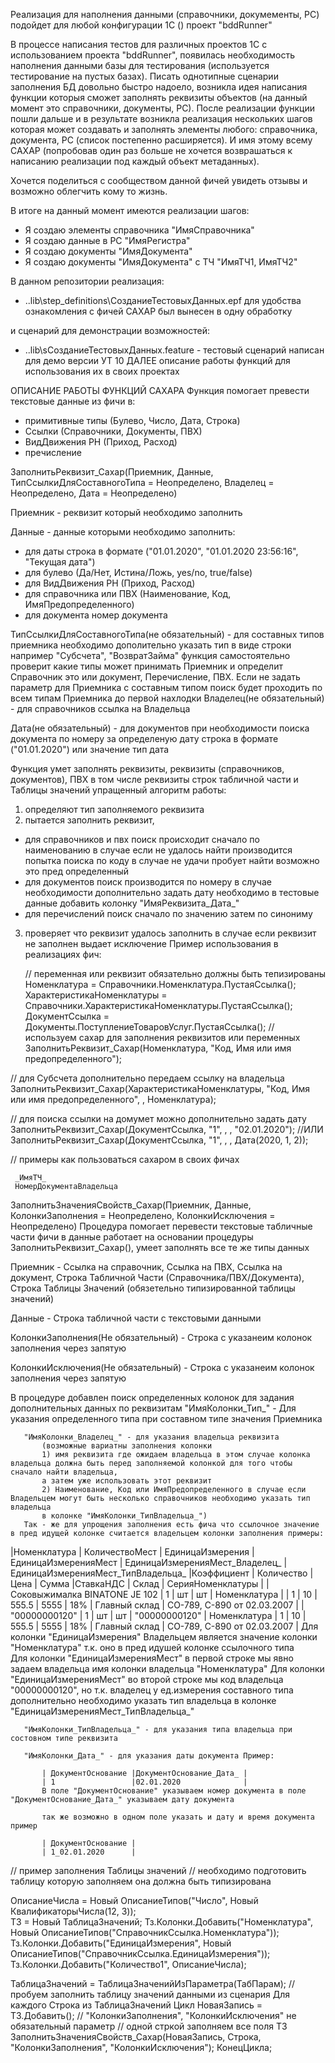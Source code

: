 Реализация для наполнения данными (справочники, докумементы, РС) подойдет для любой конфигурации 1С () проект "bddRunner"

В процессе написания тестов для различных проектов 1С с использованием проекта "bddRunner", появилась необходимость наполнения данными базы для тестирования 
(используется тестирование на пустых базах).
Писать однотипные сценарии заполнения БД довольно быстро надоело, возникла идея написания функции которыя сможет заполнять реквизиты объектов (на данный момент это справочники, документы, РС).
После реализации функции пошли дальше и в результате возникла реализация нескольких шагов которая может создавать и заполнять элементы любого: справочника, документа, РС (список постепенно расширяется).
И имя этому всему САХАР (попробовав один раз больше не хочется возврашаться к написанию реализации под каждый объект метаданных).

Хочется поделиться с сообществом данной фичей увидеть отзывы и возможно облегчить кому то жизнь.

В итоге на данный момент имеются реализации шагов:
- Я создаю элементы справочника "ИмяСправочника"
- Я создаю данные в РC "ИмяРегистра"
- Я создаю документы "ИмяДокумента"
- Я создаю документы "ИмяДокумента" с ТЧ "ИмяТЧ1, ИмяТЧ2"

В данном репозитории реализация: 
 * \..lib\step_definitions\СозданиеТестовыхДанных.epf
 для удобства ознакомления с фичей САХАР был вынесен в одну обработку

и сценарий для демонстрации возможностей:
 * \..lib\sСозданиеТестовыхДанных.feature - тестовый сценарий написан для демо версии УТ 10
ДАЛЕЕ описание работы функций для использования их в своих проектах

 ОПИСАНИЕ РАБОТЫ ФУНКЦИЙ САХАРА 
 Функция помогает превести текстовые данные из фичи в:
   - примитивные типы (Булево, Число, Дата, Строка)
   - Ссылки (Справочники, Документы, ПВХ) 
   - ВидДвижения РН (Приход, Расход) 
   - пречисление

   ЗаполнитьРеквизит_Сахар(Приемник, Данные, ТипСсылкиДляСоставногоТипа = Неопределено, Владелец = Неопределено, Дата = Неопределено)
   
   Приемник - реквизит который необходимо заполнить

   Данные - данные которыми необходимо заполнить: 
   - для даты строка в формате ("01.01.2020", "01.01.2020 23:56:16", "Текущая дата")
   - для булево (Да/Нет, Истина/Ложь, yes/no, true/false)
   - для ВидДвижения РН (Приход, Расход)
   - для справочника или ПВХ (Наименование, Код, ИмяПредопределенного)
   - для документа номер документа

   ТипСсылкиДляСоставногоТипа(не обязательный) - для составных типов приемника необходимо дополительно указать тип в виде строки например "Субсчета", "ВозвратЗайма" 
       функция самостоятельно проверит какие типы может принимать Приемник и определит Справочник это или документ, Перечисление, ПВХ. 
       Если не задать параметр для Приемника с составным типом поиск будет проходить по всем типам Приемника до первой нахлодки
   Владелец(не обязательный) - для справочников ссылка на Владельца

   Дата(не обязательный) - для документов при необходимости поиска документа по номеру за определеную дату строка в формате ("01.01.2020") или значение тип дата 


 Функция умет заполнять реквизиты, реквизиты (справочников, документов), ПВХ в том числе реквизиты строк табличной части и Таблицы значений
 упращенный алгоритм работы:
 1) определяют тип заполняемого реквизита  
 2) пытается заполнить реквизит, 
   - для справочников и пвх поиск происходит сначало по наименованию в случае если не удалось найти производится попытка поиска по коду 
 в случае не удачи пробует найти возможно это пред определенный
   - для документов поиск производится по номеру в случае необходимости дополнительно задать дату необходимо в тестовые данные добавить колонку "ИмяРеквизита_Дата_"
   - для перечислений поиск сначало по значению затем по синониму
 3) проверяет что реквизит удалось заполнить в случае если реквизит не заполнен выдает исключение 
 Пример использования в реализациях фич:

    // переменная или реквизит обязательно должны быть тепизированы
    Номенклатура = Справочники.Номенклатура.ПустаяСсылка();    
    ХарактеристикаНоменклатуры = Справочники.ХарактеристикаНоменклатуры.ПустаяСсылка();
    ДокументСсылка = Документы.ПоступлениеТоваровУслуг.ПустаяСсылка();
    // используем сахар для заполнения реквизитов или переменных
    ЗаполнитьРеквизит_Сахар(Номенклатура, "Код, Имя или имя предопределенного");
   
   // для Субсчета дополнительно передаем ссылку на владельца
   ЗаполнитьРеквизит_Сахар(ХарактеристикаНоменклатуры, "Код, Имя или имя предопределенного", , Номенклатура);
  
   // для поиска ссылки на домумет можно дополнительно задать дату
   ЗаполнитьРеквизит_Сахар(ДокументСсылка, "1", , , "02.01.2020"); 
   //ИЛИ
   ЗаполнитьРеквизит_Сахар(ДокументСсылка, "1", , , Дата(2020, 1, 2));

 // примеры как пользоваться сахаром в своих фичах
 
     _ИмяТЧ_
     НомерДокументаВладельца

   ЗаполнитьЗначенияСвойств_Сахар(Приемник, Данные, КолонкиЗаполнения = Неопределено, КолонкиИсключения = Неопределено)
   Процедура помогает перевести текстовые табличные части фичи в данные работает на основании процедуры ЗаполнитьРеквизит_Сахар(), умеет заполнять все те же типы данных
   
   Приемник - Ссылка на справочник, Ссылка на ПВХ, Ссылка на документ, Строка Табличной Части (Справочника/ПВХ/Документа), 
   Строка Таблицы Значений (обязетельно типизированной таблицы значений)

   Данные - Строка табличной части с текстовыми данными    

   КолонкиЗаполнения(Не обязательный) - Строка с указанеим колонок заполнения через запятую

   КолонкиИсключения(Не обязательный) - Строка с указанеим колонок заполнения через запятую

   В процедуре добавлен поиск определенных колонок для задания дополнительных данных по реквизитам
       "ИмяКолонки_Тип_" - Для указания определенного типа при составном типе значения Приемника

       "ИмяКолонки_Владелец_" - для указания владельца реквизита 
           (возможные вариатны заполнения колонки 
           1) имя реквизита где ожидаем владельца в этом случае колонка владельца должна быть перед заполняемой колонкой для того чтобы сначало найти владельца,
           а затем уже использовать этот реквизит
           2) Наименование, Код или ИмяПредопределенного в случае если Владельцем могут быть несколько справочников необходимо указать тип владельца
           в колонке "ИмяКолонки_ТипВладельца_")
       Так - же для упрощения заполнения есть фича что ссылочное значение в пред идущей колонке считается владельцем колонки заполнения примеры:
       
   |Номенклатура                   | КоличествоМест | ЕдиницаИзмерения | ЕдиницаИзмеренияМест | ЕдиницаИзмеренияМест_Владелец_ | ЕдиницаИзмеренияМест_ТипВладельца_ |Коэффициент  | Количество | Цена  | Сумма |СтавкаНДС | Склад         | СерияНоменклатуры           |
   |Соковыжималка  BINATONE JE 102 |              1 |               шт |                   шт |                   Номенклатура |                                    |           1 |         10 | 555.5 | 5555  |      18% | Главный склад | СО-789, С-890 от 02.03.2007 |
   |                 "00000000120" |              1 |               шт |                   шт |                  "00000000120" |                       Номенклатура |           1 |         10 | 555.5 | 5555  |      18% | Главный склад | СО-789, С-890 от 02.03.2007 |
       Для колонки "ЕдиницаИзмерения" Владельцем является значение колонки "Номенклатура" т.к. оно в пред идушей колонке ссылочного типа    
       Для колонки "ЕдиницаИзмеренияМест" в первой строке мы явно задаем владельца имя колонки владельца "Номенклатура"
       Для колонки "ЕдиницаИзмеренияМест" во второй строке мы код владельца "00000000120", но т.к. владелец у ед.измерения составного типа дополнительно необходимо указать тип владельца в колонке "ЕдиницаИзмеренияМест_ТипВладельца_"


       "ИмяКолонки_ТипВладельца_" - для указания типа владельца при состовном типе реквизита

       "ИмяКолонки_Дата_" - для указания даты документа Пример:

           | ДокументОснование |ДокументОснование_Дата_ |
           | 1                 |02.01.2020              | 
           В поле "ДокументОснование" указываем номер документа в поле "ДокументОснование_Дата_" указываем дату документа

           так же возможно в одном поле указать и дату и время документа пример

           | ДокументОснование |
           | 1_02.01.2020      |


 // пример заполнения Таблицы значений
 // необходимо подготовить таблицу которую заполняем она должна быть типизирована

 ОписаниеЧисла = Новый ОписаниеТипов("Число", Новый КвалификаторыЧисла(12, 3));		
 ТЗ = Новый ТаблицаЗначений;
 Тз.Колонки.Добавить("Номенклатура", Новый ОписаниеТипов("СправочникСсылка.Номенклатура"));
 Тз.Колонки.Добавить("ЕдиницаИзмерения", Новый ОписаниеТипов("СправочникСсылка.ЕдиницаИзмерения"));
 Тз.Колонки.Добавить("Количество1", ОписаниеЧисла);

 ТаблицаЗначений = ТаблицаЗначенийИзПараметра(ТабПарам);
 // пробуем заполнить таблицу значений данными из сценария
 Для каждого Строка из ТаблицаЗначений Цикл
 	НоваяЗапись = ТЗ.Добавить();
	// "КолонкиЗаполнения", "КолонкиИсключения" не обязательный параметр
	// одной стркой заполняем все поля ТЗ 
 	ЗаполнитьЗначенияСвойств_Сахар(НоваяЗапись, Строка, "КолонкиЗаполнения", "КолонкиИсключения");
 КонецЦикла;
